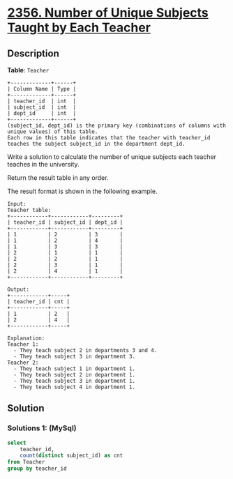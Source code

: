 # [2356. Number of Unique Subjects Taught by Each Teacher](https://leetcode.com/problems/number-of-unique-subjects-taught-by-each-teacher/description/)

## Description

**Table**: `Teacher`
```
+-------------+------+
| Column Name | Type |
+-------------+------+
| teacher_id  | int  |
| subject_id  | int  |
| dept_id     | int  |
+-------------+------+
(subject_id, dept_id) is the primary key (combinations of columns with unique values) of this table.
Each row in this table indicates that the teacher with teacher_id teaches the subject subject_id in the department dept_id.
```

Write a solution to calculate the number of unique subjects each teacher teaches in the university.

Return the result table in any order.

The result format is shown in the following example.

 
```
Input: 
Teacher table:
+------------+------------+---------+
| teacher_id | subject_id | dept_id |
+------------+------------+---------+
| 1          | 2          | 3       |
| 1          | 2          | 4       |
| 1          | 3          | 3       |
| 2          | 1          | 1       |
| 2          | 2          | 1       |
| 2          | 3          | 1       |
| 2          | 4          | 1       |
+------------+------------+---------+

Output:  
+------------+-----+
| teacher_id | cnt |
+------------+-----+
| 1          | 2   |
| 2          | 4   |
+------------+-----+

Explanation: 
Teacher 1:
  - They teach subject 2 in departments 3 and 4.
  - They teach subject 3 in department 3.
Teacher 2:
  - They teach subject 1 in department 1.
  - They teach subject 2 in department 1.
  - They teach subject 3 in department 1.
  - They teach subject 4 in department 1.
```

## Solution
### Solutions 1: (MySql)
```sql
select 
    teacher_id, 
    count(distinct subject_id) as cnt
from Teacher
group by teacher_id 
```